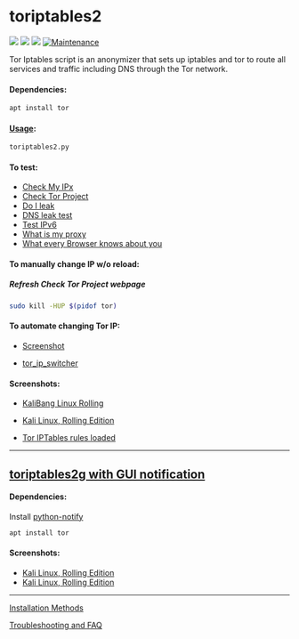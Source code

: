 # toriptables2 
![](https://img.shields.io/badge/toriptables2-python_2.7-blue.svg?style=flat-square) ![](https://img.shields.io/badge/dependencies-tor-orange.svg?style=flat-square) ![](https://img.shields.io/badge/GPL-v2-blue.svg?style=flat-square) [![Maintenance](https://img.shields.io/badge/Maintained%3F-yes-green.svg?style=flat-square)](https://github.com/ruped24/toriptables2/graphs/commit-activity)

Tor Iptables script is an anonymizer that sets up iptables and tor to route all services and traffic including DNS through the Tor network.

#### Dependencies:
```bash
apt install tor
```

#### [Usage](https://drive.google.com/open?id=0B79r4wTVj-CZVy10Ujg5Vjl5WFk):
```python
toriptables2.py
```
#### To test:
* [Check My IPx](https://ipx.ac/)
* [Check Tor Project](https://check.torproject.org)
* [Do I leak](http://www.doileak.com/)
* [DNS leak test](http://dnsleaktest.com)
* [Test IPv6](http://ipv6-test.com/)
* [What is my proxy](http://whatismyproxy.com)
* [What every Browser knows about you](http://webkay.robinlinus.com/)


#### To manually change IP w/o reload:
##### Refresh Check Tor Project webpage
```bash
sudo kill -HUP $(pidof tor)
```
#### To automate changing Tor IP:
* [Screenshot](https://drive.google.com/open?id=0B79r4wTVj-CZOGJadlBtWWxPWFk)

* [tor_ip_switcher](https://github.com/ruped24/tor_ip_switcher#tor_ip_switcher)

#### Screenshots:
* [KaliBang Linux Rolling](https://drive.google.com/open?id=1fHtOvukq0j3dcSKk6Yw_d2L3JuXnjNav)

* [Kali Linux, Rolling Edition](https://drive.google.com/open?id=0B79r4wTVj-CZMzlnRWZTcVcyUnc)

* [Tor IPTables rules loaded](https://drive.google.com/open?id=0B79r4wTVj-CZT0NMV2VZRTM1REE)

---
## [toriptables2g with GUI notification](https://bitbucket.org/ruped24/toriptables2g/src)
#### Dependencies:

Install [python-notify](http://ftp.br.debian.org/debian/pool/main/n/notify-python/python-notify_0.1.1-4_amd64.deb)

```bash
apt install tor
```
#### Screenshots:
* [Kali Linux, Rolling Edition](https://drive.google.com/open?id=0B79r4wTVj-CZSEdkaTBNOVc5aUU)
* [Kali Linux, Rolling Edition](https://drive.google.com/file/d/1NPZ1SKI9rh9XkaplF2_DzHSoPL77aiy-/view?usp=sharing)

---
[Installation Methods](https://github.com/ruped24/toriptables2/wiki/Optional-Installation-methods-for-toriptables2.py)

[Troubleshooting and FAQ](https://github.com/ruped24/toriptables2/wiki/Troubleshooting)

